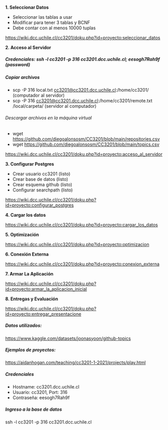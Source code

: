 **1. Seleccionar Datos**
   
   - Seleccionar las tablas a usar
   - Modificar para tener 3 tablas y BCNF
   - Debe contar con al menos 10000 tuplas

   https://wiki.dcc.uchile.cl/cc3201/doku.php?id=proyecto:seleccionar_datos

**2. Acceso al Servidor**
   
   ##### Credenciales: ssh -l cc3201 -p 316 cc3201.dcc.uchile.cl; eesogh7Rah9f (password) 
   
   ##### Copiar archivos
   - scp -P 316 local.txt cc3201@cc3201.dcc.uchile.cl:/home/cc3201/ (computador al servidor)
   - scp -P 316 cc3201@cc3201.dcc.uchile.cl:/home/cc3201/remote.txt /local/carpeta/ (servidor al computador)

   ###### Descargar archivos en la máquina virtual
   - wget https://github.com/diegoalonsosm/CC3201/blob/main/repositories.csv
   - wget https://github.com/diegoalonsosm/CC3201/blob/main/topics.csv

   https://wiki.dcc.uchile.cl/cc3201/doku.php?id=proyecto:acceso_al_servidor

**3. Configurar Postgres**
   
   - Crear usuario cc3201 (listo)
   - Crear base de datos (listo)
   - Crear esquema github (listo)
   - Configurar searchpath (listo)

   https://wiki.dcc.uchile.cl/cc3201/doku.php?id=proyecto:configurar_postgres

**4. Cargar los datos**

   https://wiki.dcc.uchile.cl/cc3201/doku.php?id=proyecto:cargar_los_datos

**5. Optimización**

   https://wiki.dcc.uchile.cl/cc3201/doku.php?id=proyecto:optimizacion

**6. Conexión Externa**

   https://wiki.dcc.uchile.cl/cc3201/doku.php?id=proyecto:conexion_externa

**7. Armar La Aplicación**
  
   https://wiki.dcc.uchile.cl/cc3201/doku.php?id=proyecto:armar_la_aplicacion_inicial

**8. Entregas y Evaluación**
  
   https://wiki.dcc.uchile.cl/cc3201/doku.php?id=proyecto:entregar_presentacione

##### Datos utilizados:
https://www.kaggle.com/datasets/joonasyoon/github-topics

##### Ejemplos de proyectos:
https://aidanhogan.com/teaching/cc3201-1-2021/projects/play.html

##### Credenciales
- Hostname: cc3201.dcc.uchile.cl
- Usuario: cc3201, Port: 316
- Contraseña: eesogh7Rah9f

##### Ingreso a la base de datos
ssh -l cc3201 -p 316 cc3201.dcc.uchile.cl
